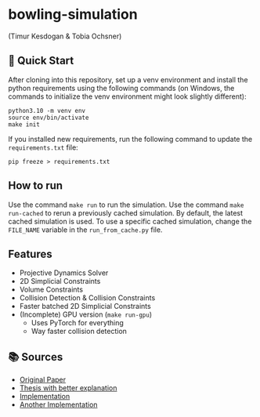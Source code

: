 # bowling-simulation

(Timur Kesdogan & Tobia Ochsner)

## 👋 Quick Start

After cloning into this repository, set up a venv environment and install the python requirements using the following commands (on Windows, the commands to initialize the venv environment might look slightly different):

```
python3.10 -m venv env
source env/bin/activate
make init
```

If you installed new requirements, run the following command to update the `requirements.txt` file:

```
pip freeze > requirements.txt
```

## How to run

Use the command `make run` to run the simulation. Use the command `make run-cached` to rerun a previously cached simulation. By default, the latest cached simulation is used. To use a specific cached simulation, change the `FILE_NAME` variable in the `run_from_cache.py` file.

## Features

- Projective Dynamics Solver
- 2D Simplicial Constraints
- Volume Constraints
- Collision Detection & Collision Constraints
- Faster batched 2D Simplicial Constraints
- (Incomplete) GPU version (`make run-gpu`)
  - Uses PyTorch for everything
  - Way faster collision detection

## 📚 Sources

- [Original Paper](https://users.cs.utah.edu/~ladislav/bouaziz14projective/bouaziz14projective.pdf)
- [Thesis with better explanation](https://purehost.bath.ac.uk/ws/portalfiles/portal/187951440/clewin_thesis.pdf)
- [Implementation](https://github.com/taichi-dev/meshtaichi/tree/main/projective_dynamics)
- [Another Implementation](https://github.com/fangqiaohu/ProjectiveDynamics/blob/master/muti_thre.py)
